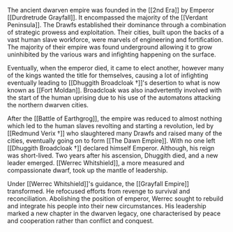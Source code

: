 The ancient dwarven empire was founded in the [[2nd Era]] by Emperor [[Durdretrude Grayfall]]. It encompassed the majority of the [[Verdant Peninsula]]. The Drawfs established their dominance through a combination of strategic prowess and exploitation. Their cities, built upon the backs of a vast human slave workforce, were marvels of engineering and fortification. The majority of their empire was found underground allowing it to grow uninhibited by the various wars and infighting happening on the surface. 

Eventually, when the emperor died, it came to elect another, however many of the kings wanted the title for themselves, causing a lot of infighting eventually leading to [[Dhuggith Broadcloak †]]'s desertion to what is now known as [[Fort Moldan]]. Broadcloak was also inadvertently involved with the start of the human uprising due to his use of the automatons attacking the northern dwarven cities. 

After the [[Battle of Earthgrog]], the empire was reduced to almost nothing which led to the human slaves revolting and starting a revolution, led by [[Redmund Verix †]] who slaughtered many Drawfs and raised many of the cities, eventually going on to form [[The Dawn Empire]]. With no one left [[Dhuggith Broadcloak †]] declared himself Emperor. Although, his reign was short-lived. Two years after his ascension, Dhuggith died, and a new leader emerged. [[Werrec Whitshield]], a more measured and compassionate dwarf, took up the mantle of leadership.

Under [[Werrec Whitshield]]'s guidance, the [[Grayfall Empire]] transformed. He refocused efforts from revenge to survival and reconciliation. Abolishing the position of emperor, Werrec sought to rebuild and integrate his people into their new circumstances. His leadership marked a new chapter in the dwarven legacy, one characterised by peace and cooperation rather than conflict and conquest.